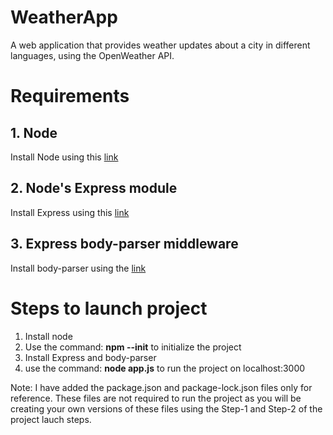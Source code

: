# WeatherApp
A web application that provides weather updates about a city in different languages, using the OpenWeather API.

# Requirements
## 1. Node
Install Node using this [link](https://nodejs.org/en/download/)
## 2. Node's Express module
Install Express using this [link](https://expressjs.com/)
## 3. Express body-parser middleware
Install body-parser using the [link](http://expressjs.com/en/resources/middleware/body-parser.html)

# Steps to launch project
1. Install node
2. Use the command: **npm --init** to initialize the project
3. Install Express and body-parser
4. use the command: **node app.js** to run the project on localhost:3000

Note: I have added the package.json and package-lock.json files only for reference. These files are not required to run the project as you will be creating your own versions of these files using the Step-1 and Step-2 of the project lauch steps.
